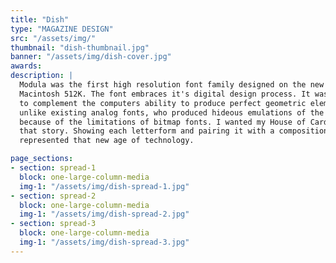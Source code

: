 ```yaml
---
title: "Dish"
type: "MAGAZINE DESIGN"
src: "/assets/img/"
thumbnail: "dish-thumbnail.jpg"
banner: "/assets/img/dish-cover.jpg"
awards:
description: |
  Modula was the first high resolution font family designed on the new Apple
  Macintosh 512K. The font embraces it's digital design process. It was designed
  to complement the computers ability to produce perfect geometric elements
  unlike existing analog fonts, who produced hideous emulations of the original
  because of the limitations of bitmap fonts. I wanted my House of Cards to tell
  that story. Showing each letterform and pairing it with a composition that
  represented that new age of technology.

page_sections:
- section: spread-1
  block: one-large-column-media
  img-1: "/assets/img/dish-spread-1.jpg"
- section: spread-2
  block: one-large-column-media
  img-1: "/assets/img/dish-spread-2.jpg"
- section: spread-3
  block: one-large-column-media
  img-1: "/assets/img/dish-spread-3.jpg"
---
```

